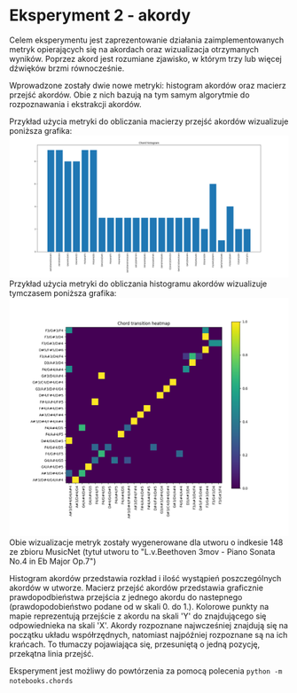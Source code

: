# Eksperyment 2 - akordy

Celem eksperymentu jest zaprezentowanie działania zaimplementowanych metryk opierających się na akordach oraz wizualizacja otrzymanych wyników. Poprzez akord jest rozumiane zjawisko, w którym trzy lub więcej dźwięków brzmi równocześnie.

Wprowadzone zostały dwie nowe metryki: histogram akordów oraz macierz przejść akordów. Obie z nich bazują na tym samym algorytmie do rozpoznawania i ekstrakcji akordów.

Przykład użycia metryki do obliczania macierzy przejść akordów wizualizuje poniższa grafika:
![a](../images/experiment-chord_histogram.png)
Przykład użycia metryki do obliczania histogramu akordów wizualizuje tymczasem poniższa grafika:
![a](../images/experiment-chord_transition.png)
Obie wizualizacje metryk zostały wygenerowane dla utworu o indkesie 148 ze zbioru MusicNet (tytuł utworu to "L.v.Beethoven 3mov - Piano Sonata No.4 in Eb Major Op.7")

Histogram akordów przedstawia rozkład i ilość wystąpień poszczególnych akordów w utworze. 
Macierz przejść akordów przedstawia graficznie prawdopodbieństwa przejścia z jednego akordu do nastepnego (prawdopodobieństwo podane od w skali 0. do 1.). Kolorowe punkty na mapie reprezentują przejście z  akordu na skali 'Y' do znajdującego się odpowiednieka na skali 'X'. Akordy rozpoznane najwcześniej znajdują się na początku układu współrzędnych, natomiast najpóźniej rozpoznane są na ich krańcach. To tłumaczy pojawiająca się, przesuniętą o jedną pozycję, przekątna linia przejść. 

Eksperyment jest możliwy do powtórzenia za pomocą polecenia `python -m notebooks.chords`